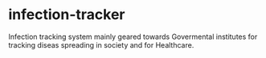 # infection-tracker
Infection tracking system mainly geared towards Govermental institutes for tracking diseas spreading in society and for Healthcare.
